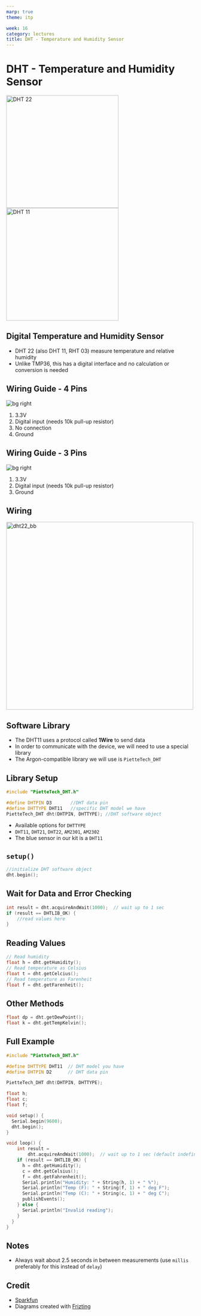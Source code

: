 ```yaml
---
marp: true
theme: itp

week: 16
category: lectures
title: DHT - Temperature and Humidity Sensor
---
```


<!-- headingDivider: 2 -->

# DHT - Temperature and Humidity Sensor

<img src="lecture_dht.assets/dht22.jpg" alt="DHT 22" style="width:300px;" /> <img src="lecture_dht.assets/dht11.png" alt="DHT 11" style="width:300px;" /> 



## Digital Temperature and Humidity Sensor

* DHT 22 (also DHT 11, RHT 03) measure temperature and relative humidity
* Unlike TMP36, this has a digital interface and no calculation or conversion is needed

## Wiring Guide - 4 Pins
![bg right](lecture_dht.assets/10167-02_pinout.jpg) 

1. 3.3V
2. Digital input (needs 10k pull-up resistor)
3. No connection
4. Ground


## Wiring Guide - 3 Pins

![bg right](lecture_dht.assets/10167-02_pinout_3pin.jpg) 

1. 3.3V
2. Digital input (needs 10k pull-up resistor)
3. Ground
## Wiring

<img src="lecture_dht.assets/dht22_bb.png" alt="dht22_bb" style="width:500px;" />

## Software Library

* The DHT11 uses a protocol called **1Wire** to send data
* In order to communicate with the device, we will need to use a special library 
* The Argon-compatible library we will use is
  ```PietteTech_DHT```



## Library Setup

```c++
#include "PietteTech_DHT.h"
```

```c++
#define DHTPIN D3		//DHT data pin
#define DHTTYPE DHT11	//specific DHT model we have
PietteTech_DHT dht(DHTPIN, DHTTYPE); //DHT software object
```
*  Available options for `DHTTYPE` 
  * `DHT11`, `DHT21`, `DHT22`, `AM2301`, `AM2302`
  * The blue sensor in our kit is a `DHT11`

## ```setup()```

```c++
//initialize DHT software object
dht.begin();
```

## Wait for Data and Error Checking

```c++
int result = dht.acquireAndWait(1000);  // wait up to 1 sec
if (result == DHTLIB_OK) {
	//read values here
}
```

## Reading Values

```c++
// Read humidity
float h = dht.getHumidity();
// Read temperature as Celsius
float t = dht.getCelcius();
// Read temperature as Farenheit
float f = dht.getFarenheit();
```

## Other Methods

```c++
float dp = dht.getDewPoint();
float k = dht.getTempKelvin();
```

## Full Example

```c++
#include "PietteTech_DHT.h"

#define DHTTYPE DHT11  // DHT model you have
#define DHTPIN D2      // DHT data pin

PietteTech_DHT dht(DHTPIN, DHTTYPE);

float h;
float c;
float f;

void setup() {
  Serial.begin(9600);
  dht.begin();
}

void loop() {
    int result =
        dht.acquireAndWait(1000);  // wait up to 1 sec (default indefinitely)
    if (result == DHTLIB_OK) {
      h = dht.getHumidity();
      c = dht.getCelsius();
      f = dht.getFahrenheit();
      Serial.println("Humidity: " + String(h, 1) + " %");
      Serial.println("Temp (F): " + String(f, 1) + " deg F");
      Serial.println("Temp (C): " + String(c, 1) + " deg C");
      publishEvents();
    } else {
      Serial.println("Invalid reading");
    }
  }
}

```

## Notes

* Always wait about 2.5 seconds in between measurements (use `millis` preferably for this instead of `delay`)

## Credit

* [Sparkfun](https://www.sparkfun.com/products/10167)
* Diagrams created with [Frizting](https://fritzing.org)






























